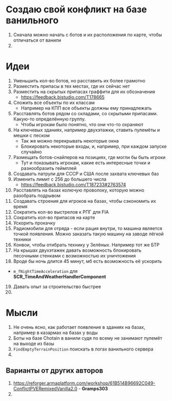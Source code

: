 # Создаю свой конфликт на базе ванильного
1. Сначала можно начать с ботов и их расположения по карте, чтобы отличаться от ванили
2. 


# Идеи
1. Уменьшить кол-во ботов, но расставить их более грамотно
2. Разместить припасы в тех местах, где их сейчас нет
3. Разместить на скрытых припасах граффити для их обозначения
   - https://feedback.bistudio.com/T178665
4. Сложить все объекты по их классам
   - Например на КПП все объекты должны ему принадлежать
5. Расставлять ботов рядом со складами, со скрытыми припасами. Какую-то определённую группу.
   - Чтобы игрокам было понятно, что они что-то охраняют
6. На ключевых зданиях, например двухэтажки, ставить пулемёты и мешки с песком
   - Так же можно перекрывать некоторые окна
   - Блокировать некоторые входы, и, например, при каждом запуске случайно
7. Размещать ботов-снайперов на позициях, где могли бы быть игроки
   - Тут и показывать игрокам, какие есть интересные точки и разнообразить геймплей
8. Создавать патрули для СССР и США после захвата ключевых баз
9. Изменить лимит с 256 до большего числа
   - https://feedback.bistudio.com/T187233#2763574
10. Расставлять на базах колючую проволоку, которую можно разобрать подрывом
11. Создавать строения для игроков на базах, чтобы сэкономить их время
12. Сократить кол-во выстрелов к РПГ для FIA
13. Сократить кол-во припасов на карте
14. Ускорить прокачку
15. Радиомобили для отряда - если рация внутри, то машина является точкой появления. Можно заказать такую машину на заводе лёгкой техники
16. Конвои, чтобы отибрать технику у Зелёных. Например тот же БТР
17. На крышах двухэтажек давать возможность блокировать песочными стенками с возможностью их уничтожения
18. Вроде бы ночь длится 45 минут, мб есть возможность её ускорить
   - `m_fNightTimeAcceleration` для **SCR_TimeAndWeatherHandlerComponent**
19. Давать опыт за строительство быстрее
20. 


# Мысли
1. Не очень ясно, как работает появление в зданиях на базах, например в казармах на базах у воды
2. Боты на базе Chotain в ванили судя по всему не занимают пулемёт на выходе из базы
3. `FindEmptyTerrainPosition` поискать в логах ванильного сервера
4. 


## Варианты от других авторов
1. https://reforger.armaplatform.com/workshop/61B514B96692C049-ConflictPVERemixedVanilla2.0 - **Gramps303**
2. 

